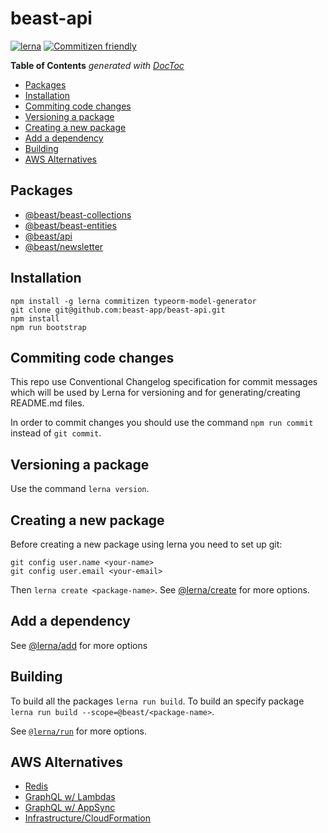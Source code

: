 # beast-api

[![lerna](https://img.shields.io/badge/maintained%20with-lerna-cc00ff.svg)](https://lerna.js.org/)
[![Commitizen friendly](https://img.shields.io/badge/commitizen-friendly-brightgreen.svg)](http://commitizen.github.io/cz-cli/)

<!-- START doctoc generated TOC please keep comment here to allow auto update -->
<!-- DON'T EDIT THIS SECTION, INSTEAD RE-RUN doctoc TO UPDATE -->
**Table of Contents**  *generated with [DocToc](https://github.com/thlorenz/doctoc)*

- [Packages](#packages)
- [Installation](#installation)
- [Commiting code changes](#commiting-code-changes)
- [Versioning a package](#versioning-a-package)
- [Creating a new package](#creating-a-new-package)
- [Add a dependency](#add-a-dependency)
- [Building](#building)
- [AWS Alternatives](#aws-alternatives)

<!-- END doctoc generated TOC please keep comment here to allow auto update -->

## Packages

<!-- START custom generated Lerna Packages please keep comment here to allow auto update -->
<!-- DON'T EDIT THIS SECTION, INSTEAD RE-RUN `npm run doc` TO UPDATE -->

- [@beast/beast-collections](https://github.com/beast-app/beast-api/tree/master/packages/beast-collections "@beast/beast-collections package homepage")
- [@beast/beast-entities](https://github.com/beast-app/beast-api/tree/master/packages/beast-entities "@beast/beast-entities package homepage")
- [@beast/api](https://github.com/beast-app/beast-api/tree/master/packages/_api "@beast/api package homepage")
- [@beast/newsletter](https://github.com/beast-app/beast-api/tree/master/packages/_newsletter "@beast/newsletter package homepage")

<!-- END custom generated Lerna Packages please keep comment here to allow auto update -->

## Installation

```cli
npm install -g lerna commitizen typeorm-model-generator
git clone git@github.com:beast-app/beast-api.git
npm install
npm run bootstrap
```

## Commiting code changes

This repo use Conventional Changelog specification for commit messages which will be used by Lerna for versioning and for generating/creating README.md files.

In order to commit changes you should use the command `npm run commit` instead of `git commit`.

## Versioning a package

Use the command `lerna version`.

## Creating a new package

Before creating a new package using lerna you need to set up git:

```cli
git config user.name <your-name>
git config user.email <your-email>
```

Then `lerna create <package-name>`. See [@lerna/create](https://github.com/lerna/lerna/tree/master/commands/create) for more options.

## Add a dependency

See [@lerna/add](https://github.com/lerna/lerna/tree/master/commands/add) for more options

## Building

To build all the packages `lerna run build`. To build an specify package `lerna run build --scope=@beast/<package-name>`.

See [`@lerna/run`](https://github.com/lerna/lerna/tree/master/commands/run) for more options.

## AWS Alternatives

- [Redis](https://aws.amazon.com/redis/)
- [GraphQL w/ Lambdas](https://aws.amazon.com/lambda/)
- [GraphQL w/ AppSync](https://aws.amazon.com/appsync/)
- [Infrastructure/CloudFormation](https://aws.amazon.com/cdk/)
